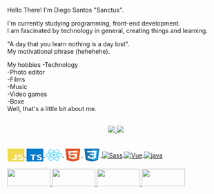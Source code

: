 Hello There!
I'm Diego Santos "Sanctus".

I'm currently studying programming, front-end development.</br>
I am fascinated by technology in general, creating things and learning.

"A day that you learn nothing is a day lost".</br>
My motivational phrase (hehehehe).

My hobbies
-Technology</br>
-Photo editor</br>
-Films</br>
-Music</br>
-Video games</br>
-Boxe</br>
Well, that's a little bit about me.




 </br>
<div align="center">
  <a href="https://github.com/Sancttus">
  <img height="180em" src="https://github-readme-stats.vercel.app/api?username=Sancttus&show_icons=true&theme=highcontrast&include_all_commits=true&count_private=true"/>
  <img height="180em" src="https://github-readme-stats.vercel.app/api/top-langs/?username=Sancttus&layout=compact&langs_count=7&theme=highcontrast"/>
</div>
  
   </br>
  
  
  <div style="display: inline_block"><br>
  <img align="center" alt="Rafa-Js" height="30" width="40" src="https://raw.githubusercontent.com/devicons/devicon/master/icons/javascript/javascript-plain.svg">
  <img align="center" alt="Rafa-Ts" height="30" width="40" src="https://raw.githubusercontent.com/devicons/devicon/master/icons/typescript/typescript-plain.svg">
  <img align="center" alt="Rafa-React" height="30" width="40" src="https://raw.githubusercontent.com/devicons/devicon/master/icons/react/react-original.svg">
  <img align="center" alt="Rafa-HTML" height="30" width="40" src="https://raw.githubusercontent.com/devicons/devicon/master/icons/html5/html5-original.svg">
  <img align="center" alt="Rafa-CSS" height="30" width="40" src="https://raw.githubusercontent.com/devicons/devicon/master/icons/css3/css3-original.svg">
  <img align="center" alt="Sass" height="40" width="40" src="https://cdn.jsdelivr.net/gh/devicons/devicon/icons/sass/sass-original.svg">
  <img align="center" alt="Vue" height="30" width="40" src="https://cdn.jsdelivr.net/gh/devicons/devicon/icons/vuejs/vuejs-original.svg">
  <img align="center" alt="java" height="40" width="40" src="https://cdn.jsdelivr.net/gh/devicons/devicon/icons/java/java-plain.svg">
</div>

  </br>
  
<div style="display: block">
     
  
  <a href = "mailto:digodark100@gmail.com">
    <img height="40" width="100" src="https://img.shields.io/badge/-Gmail-%23333?style=for-the-badge&logo=gmail&logoColor=white" target="_blank">
  </a>
  
   <a href="https://www.instagram.com/diigowsp/" target="_blank">
     <img height="40" width="100" src="https://img.shields.io/badge/-Instagram-%23E4405F?style=for-the-badge&logo=instagram&logoColor=white" target="_blank">
   </a>
  
   <a href="https://www.facebook.com/diego.pereira.315" target="_blank">
     <img height="40" width="100" src="https://img.shields.io/badge/Facebook-1877F2?style=for-the-badge&logo=facebook&logoColor=white" target="_blank">
   </a>
  
   <a href="https://www.linkedin.com/in/diego-pereira-0a8b30211/" target="_blank">
     <img height="40" width="100" src="https://img.shields.io/badge/LinkedIn-0077B5?style=for-the-badge&logo=linkedin&logoColor=white" target="_blank">
   </a>
  
</div>
  

